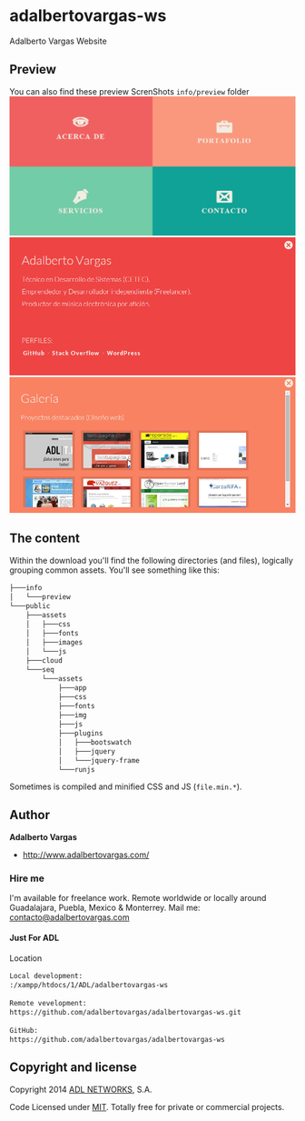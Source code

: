 # adalbertovargas-ws
Adalberto Vargas Website


## Preview

You can also find these preview ScrenShots  `info/preview` folder
![preview capture 01](info/preview/Captura-01.PNG)
![preview capture 01](info/preview/Captura-02.PNG)
![preview capture 01](info/preview/Captura-03.PNG)

## The content

Within the download you'll find the following directories (and files), logically grouping common assets. You'll see something like this:

```
├───info
│   └───preview
└───public
    ├───assets
    │   ├───css
    │   ├───fonts
    │   ├───images
    │   └───js
    ├───cloud
    └───seq
        └───assets
            ├───app
            ├───css
            ├───fonts
            ├───img
            ├───js
            ├───plugins
            │   ├───bootswatch
            │   ├───jquery
            │   └───jquery-frame
            └───runjs
```

Sometimes is compiled and minified CSS and JS (`file.min.*`).

## Author

**Adalberto Vargas**

- <http://www.adalbertovargas.com/>

### Hire me

I'm available for freelance work. Remote worldwide or locally around Guadalajara, Puebla, Mexico & Monterrey. Mail me: contacto@adalbertovargas.com

#### Just For ADL

Location
```
Local development:
:/xampp/htdocs/1/ADL/adalbertovargas-ws

Remote vevelopment:
https://github.com/adalbertovargas/adalbertovargas-ws.git

GitHub:
https://github.com/adalbertovargas/adalbertovargas-ws
```
## Copyright and license

Copyright 2014 [ADL NETWORKS](https://www.adlnetworks.com), S.A.

Code Licensed under [MIT](http://www.opensource.org/licenses/mit-license.php). Totally free for private or commercial projects.